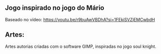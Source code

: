 ## Jogo inspirado no jogo do Mário

Baseado no vídeo: https://youtu.be/r9buAwVBDhA?si=1FEkiSVZjEMCwbdH

## Artes:

Artes autorias criadas com o software GIMP, inspiradas no jogo soul knight.
